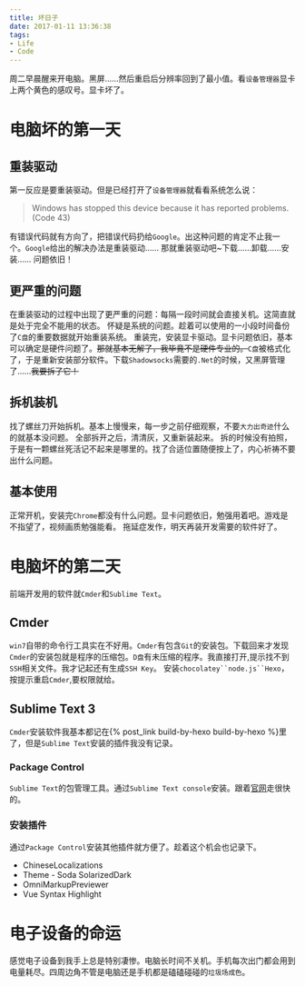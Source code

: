 ```yaml
---
title: 坏日子
date: 2017-01-11 13:36:38
tags:
- Life
- Code
---
```

周二早晨醒来开电脑。黑屏……然后重启后分辨率回到了最小值。看`设备管理器`显卡上两个黄色的感叹号。显卡坏了。
<!-- more -->
# 电脑坏的第一天
## 重装驱动
第一反应是要重装驱动。但是已经打开了`设备管理器`就看看系统怎么说：
> Windows has stopped this device because it has reported problems. (Code 43)

有错误代码就有方向了，把错误代码扔给`Google`。出这种问题的肯定不止我一个。`Google`给出的解决办法是重装驱动……
那就重装驱动吧~下载……卸载……安装……
问题依旧！
## 更严重的问题
在重装驱动的过程中出现了更严重的问题：每隔一段时间就会直接关机。这简直就是处于完全不能用的状态。
怀疑是系统的问题。趁着可以使用的一小段时间备份了`C盘`的重要数据就开始重装系统。
重装完，安装显卡驱动。显卡问题依旧，基本可以确定是硬件问题了。~~那就基本无解了，我毕竟不是硬件专业的。~~`C盘`被格式化了，于是重新安装部分软件。下载`Shadowsocks`需要的`.Net`的时候，又黑屏管理了……~~我要拆了它！~~
## 拆机装机
找了螺丝刀开始拆机。基本上慢慢来，每一步之前仔细观察，不要`大力出奇迹`什么的就基本没问题。
全部拆开之后，清清灰，又重新装起来。
拆的时候没有拍照，于是有一颗螺丝死活记不起来是哪里的。找了合适位置随便按上了，内心祈祷不要出什么问题。
## 基本使用
正常开机，安装完`Chrome`都没有什么问题。显卡问题依旧，勉强用着吧。游戏是不指望了，视频画质勉强能看。
拖延症发作，明天再装开发需要的软件好了。

# 电脑坏的第二天
前端开发用的软件就`Cmder`和`Sublime Text`。
## Cmder
`win7`自带的命令行工具实在不好用。`Cmder`有包含`Git`的安装包。下载回来才发现`Cmder`的安装包就是程序的压缩包。`D盘`有未压缩的程序。我直接打开,提示找不到`SSH`相关文件。我才记起还有生成`SSH Key`。
安装`chocolatey``node.js``Hexo`，按提示重启`Cmder`,要权限就给。
## Sublime Text 3
`Cmder`安装软件我基本都记在{% post_link build-by-hexo build-by-hexo %}里了，但是`Sublime Text`安装的插件我没有记录。
### Package Control
`Sublime Text`的包管理工具。通过`Sublime Text console`安装。跟着[官网](https://packagecontrol.io/installation)走很快的。

### 安装插件
通过`Package Control`安装其他插件就方便了。趁着这个机会也记录下。
+ ChineseLocalizations
+ Theme - Soda SolarizedDark
+ Omni​Markup​Previewer
+ Vue Syntax Highlight

# 电子设备的命运
感觉电子设备到我手上总是特别凄惨。电脑长时间不关机。手机每次出门都会用到电量耗尽。四周边角不管是电脑还是手机都是磕磕碰碰的`垃圾场成色`。
